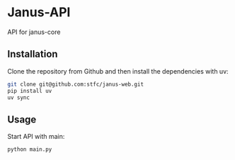 # Janus-API
API for janus-core

## Installation
Clone the repository from Github and then install the dependencies with uv:
```bash
git clone git@github.com:stfc/janus-web.git
pip install uv
uv sync
```

## Usage
Start API with main:
```bash
python main.py
```
